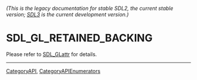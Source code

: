 ###### (This is the legacy documentation for stable SDL2, the current stable version; [SDL3](https://wiki.libsdl.org/SDL3/) is the current development version.)
# SDL_GL_RETAINED_BACKING

Please refer to [SDL_GLattr](SDL_GLattr) for details.

----
[CategoryAPI](CategoryAPI), [CategoryAPIEnumerators](CategoryAPIEnumerators)

